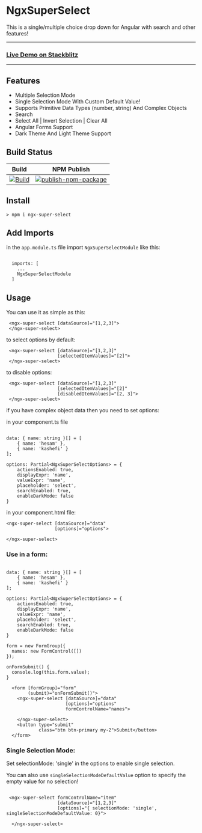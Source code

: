 # NgxSuperSelect

This is a single/multiple choice drop down for Angular with search and other features!

---
### [Live Demo on Stackblitz](https://stackblitz.com/edit/ngxsuperselect-demo)

---
## Features

* Multiple Selection Mode
* Single Selection Mode With Custom Default Value!
* Supports Primitive Data Types (number, string) And Complex Objects
* Search
* Select All | Invert Selection | Clear All
* Angular Forms Support
* Dark Theme And Light Theme Support


## Build Status

|  Build |  NPM Publish  |
|:---:|:---:|
| [![Build](https://github.com/HesamKashefi/ngx-super-select/actions/workflows/build.yml/badge.svg)](https://github.com/HesamKashefi/ngx-super-select/actions/workflows/build.yml) | [![publish-npm-package](https://github.com/HesamKashefi/ngx-super-select/actions/workflows/npm-publish.yml/badge.svg)](https://github.com/HesamKashefi/ngx-super-select/actions/workflows/npm-publish.yml) |


## Install

```
> npm i ngx-super-select
```

## Add Imports

in the `app.module.ts` file import `NgxSuperSelectModule` like this:

```

  imports: [
    ...
    NgxSuperSelectModule
  ]

```

## Usage

You can use it as simple as this:
```
 <ngx-super-select [dataSource]="[1,2,3]">
 </ngx-super-select>
```

to select options by default:
```
 <ngx-super-select [dataSource]="[1,2,3]" 
                   [selectedItemValues]="[2]">
 </ngx-super-select>
```

to disable options:
```
 <ngx-super-select [dataSource]="[1,2,3]" 
                   [selectedItemValues]="[2]"
                   [disabledItemValues]="[2, 3]">
 </ngx-super-select>
```

if you have complex object data then you need to set options:

in your component.ts file
```

data: { name: string }[] = [
    { name: 'hesam' },
    { name: 'kashefi' }
];

options: Partial<NgxSuperSelectOptions> = {
    actionsEnabled: true,
    displayExpr: 'name',
    valueExpr: 'name',
    placeholder: 'select',
    searchEnabled: true,
    enableDarkMode: false
}

```
in your component.html file:
```
<ngx-super-select [dataSource]="data"
                  [options]="options">

</ngx-super-select>

  ```

### Use in a form:
```

data: { name: string }[] = [
    { name: 'hesam' },
    { name: 'kashefi' }
];

options: Partial<NgxSuperSelectOptions> = {
    actionsEnabled: true,
    displayExpr: 'name',
    valueExpr: 'name',
    placeholder: 'select',
    searchEnabled: true,
    enableDarkMode: false
}

form = new FormGroup({
  names: new FormControl([])
});

onFormSubmit() {
  console.log(this.form.value);
}

```

```
  <form [formGroup]="form"
        (submit)="onFormSubmit()">
    <ngx-super-select [dataSource]="data"
                      [options]="options"
                      formControlName="names">

    </ngx-super-select>
    <button type="submit"
            class="btn btn-primary my-2">Submit</button>
  </form>
  ```

  
### Single Selection Mode:

Set selectionMode: 'single' in the options to enable single selection.

You can also use `singleSelectionModeDefaultValue` option to specify the empty value for no selection!

```

 <ngx-super-select formControlName="item"
                   [dataSource]="[1,2,3]"
                   [options]="{ selectionMode: 'single', singleSelectionModeDefaultValue: 0}">

  </ngx-super-select>
    
```
